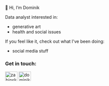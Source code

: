 👋 Hi, I’m Dominik

<p>Data analyst interested in:</p>
<ul>
  <li>generative art</li>
  <li>health and social issues</li>
</ul>
<p>If you feel like it, check out what I've been doing:</p>
<ul>
  <li>social media stuff</li>
</ul>
<h3 align="left">Get in touch:</h3>
<p align="left">
<a href="https://twitter.com/zabinskidominik" target="blank"><img align="center" src="https://raw.githubusercontent.com/rahuldkjain/github-profile-readme-generator/master/src/images/icons/Social/twitter.svg" alt="zabinskidominik" height="30" width="40" /></a>
<a href="https://linkedin.com/in/dominik-%c5%bcabi%c5%84ski-834aaa112" target="blank"><img align="center" src="https://raw.githubusercontent.com/rahuldkjain/github-profile-readme-generator/master/src/images/icons/Social/linked-in-alt.svg" alt="dominik-%c5%bcabi%c5%84ski-834aaa112" height="30" width="40" /></a>
</p>
